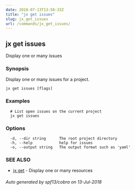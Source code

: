 ```yaml
---
date: 2018-07-13T13:50:33Z
title: "jx get issues"
slug: jx_get_issues
url: /commands/jx_get_issues/
---
```

## jx get issues

Display one or many issues

### Synopsis

Display one or many issues for a project.

```
jx get issues [flags]
```

### Examples

```
  # List open issues on the current project
  jx get issues
```

### Options

```
  -d, --dir string      The root project directory
  -h, --help            help for issues
  -o, --output string   The output format such as 'yaml'
```

### SEE ALSO

* [jx get](/commands/jx_get/)	 - Display one or many resources

###### Auto generated by spf13/cobra on 13-Jul-2018
